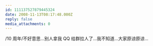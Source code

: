 ```yaml
---
id: 111137527879445324
date: 2008-11-13T08:17:48.000Z
reply: false
media_attachments: 0
---
```


/10 周年/不好意思...别人拿我 QQ 给群拉人了...我不知道...大家原谅原谅...

